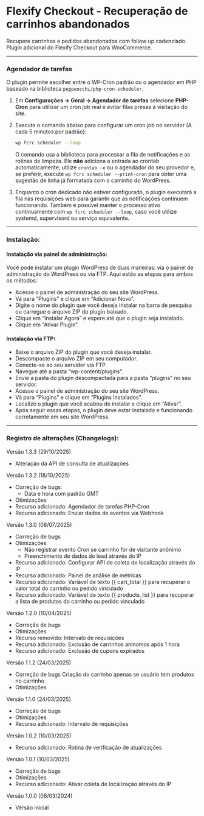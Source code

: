 # Flexify Checkout - Recuperação de carrinhos abandonados

Recupere carrinhos e pedidos abandonados com follow up cadenciado. Plugin adicional do Flexify Checkout para WooCommerce.

---

### Agendador de tarefas

O plugin permite escolher entre o WP-Cron padrão ou o agendador em PHP baseado na biblioteca `peppeocchi/php-cron-scheduler`.

1. Em **Configurações → Geral → Agendador de tarefas** selecione **PHP-Cron** para utilizar um cron job real e evitar filas presas à visitação do site.
2. Execute o comando abaixo para configurar um cron job no servidor (A cada 5 minutos por padrão):

   ```bash
   wp fcrc scheduler --loop
   ```

   O comando usa a biblioteca para processar a fila de notificações e as rotinas de limpeza. Ele **não** adiciona a entrada ao crontab automaticamente; utilize `crontab -e` ou o agendador do seu provedor e, se preferir, execute `wp fcrc scheduler --print-cron` para obter uma sugestão de linha já formatada com o caminho do WordPress.

3. Enquanto o cron dedicado não estiver configurado, o plugin executará a fila nas requisições web para garantir que as notificações continuem funcionando. Também é possível manter o processo ativo continuamente com `wp fcrc scheduler --loop`, caso você utilize systemd, supervisord ou serviço equivalente.

---

### Instalação:

#### Instalação via painel de administração:

Você pode instalar um plugin WordPress de duas maneiras: via o painel de administração do WordPress ou via FTP. Aqui estão as etapas para ambos os métodos:

* Acesse o painel de administração do seu site WordPress.
* Vá para “Plugins” e clique em “Adicionar Novo”.
* Digite o nome do plugin que você deseja instalar na barra de pesquisa ou carregue o arquivo ZIP do plugin baixado.
* Clique em “Instalar Agora” e espere até que o plugin seja instalado.
* Clique em “Ativar Plugin”.

#### Instalação via FTP:

* Baixe o arquivo ZIP do plugin que você deseja instalar.
* Descompacte o arquivo ZIP em seu computador.
* Conecte-se ao seu servidor via FTP.
* Navegue até a pasta “wp-content/plugins”.
* Envie a pasta do plugin descompactada para a pasta “plugins” no seu servidor.
* Acesse o painel de administração do seu site WordPress.
* Vá para “Plugins” e clique em “Plugins Instalados”.
* Localize o plugin que você acabou de instalar e clique em “Ativar”.
* Após seguir essas etapas, o plugin deve estar instalado e funcionando corretamente em seu site WordPress.

---

### Registro de alterações (Changelogs):

Versão 1.3.3 (29/10/2025)
* Alteração da API de consulta de atualizações

Versão 1.3.2 (18/10/2025)
* Correção de bugs:
    - Data e hora com padrão GMT
* Otimizações
* Recurso adicionado: Agendador de tarefas PHP-Cron
* Recurso adicionado: Enviar dados de eventos via Webhook

Versão 1.3.0 (08/07/2025)
* Correção de bugs
* Otimizações
    - Não registrar evento Cron se carrinho for de visitante anônimo
    - Preenchimento de dados do lead através do IP
* Recurso adicionado: Configurar API de coleta de localização através do IP
* Recurso adicionado: Painel de análise de métricas
* Recurso adicionado: Variável de texto {{ cart_total }} para recuperar o valor total do carrinho ou pedido vinculado
* Recurso adicionado: Variável de texto {{ products_list }} para recuperar a lista de produtos do carrinho ou pedido vinculado

Versão 1.2.0 (10/04/2025)
* Correção de bugs
* Otimizações
* Recurso removido: Intervalo de requisições
* Recurso adicionado: Exclusão de carrinhos aninomos após 1 hora
* Recurso adicionado: Exclusão de cupons expirados

Versão 1.1.2 (24/03/2025)
* Correção de bugs
    Criação do carrinho apenas se usuário tem produtos no carrinho
* Otimizações

Versão 1.1.0 (24/03/2025)
* Correção de bugs
* Otimizações
* Recurso adicionado: Intervalo de requisições

Versão 1.0.2 (10/03/2025)
* Recurso adicionado: Rotina de verificação de atualizações

Versão 1.0.1 (10/03/2025)
* Correção de bugs
* Otimizações
* Recurso adicionado: Ativar coleta de localização através do IP

Versão 1.0.0 (06/03/2024)
* Versão inicial